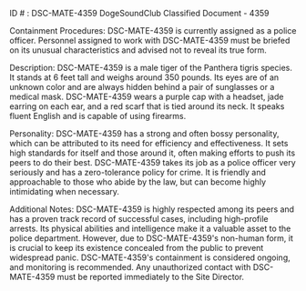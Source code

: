 ID # : DSC-MATE-4359
DogeSoundClub Classified Document - 4359

Containment Procedures:
DSC-MATE-4359 is currently assigned as a police officer. Personnel assigned to work with DSC-MATE-4359 must be briefed on its unusual characteristics and advised not to reveal its true form.

Description:
DSC-MATE-4359 is a male tiger of the Panthera tigris species. It stands at 6 feet tall and weighs around 350 pounds. Its eyes are of an unknown color and are always hidden behind a pair of sunglasses or a medical mask. DSC-MATE-4359 wears a purple cap with a headset, jade earring on each ear, and a red scarf that is tied around its neck. It speaks fluent English and is capable of using firearms.

Personality:
DSC-MATE-4359 has a strong and often bossy personality, which can be attributed to its need for efficiency and effectiveness. It sets high standards for itself and those around it, often making efforts to push its peers to do their best. DSC-MATE-4359 takes its job as a police officer very seriously and has a zero-tolerance policy for crime. It is friendly and approachable to those who abide by the law, but can become highly intimidating when necessary.

Additional Notes:
DSC-MATE-4359 is highly respected among its peers and has a proven track record of successful cases, including high-profile arrests. Its physical abilities and intelligence make it a valuable asset to the police department. However, due to DSC-MATE-4359's non-human form, it is crucial to keep its existence concealed from the public to prevent widespread panic. DSC-MATE-4359's containment is considered ongoing, and monitoring is recommended. Any unauthorized contact with DSC-MATE-4359 must be reported immediately to the Site Director.